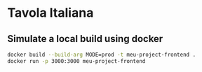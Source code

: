 # Tavola Italiana

## Simulate a local build using docker

```bash
docker build --build-arg MODE=prod -t meu-project-frontend .
docker run -p 3000:3000 meu-project-frontend
```
## 